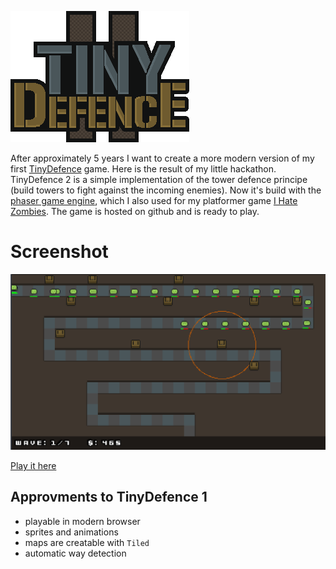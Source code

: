 ![alt logo](https://raw.githubusercontent.com/Milchreis/tinydefence2/master/assets/images/logo.png)

After approximately 5 years I want to create a more modern version of my first [TinyDefence](https://github.com/Milchreis/TinyDefence) game. Here is the result of my little hackathon.
TinyDefence 2 is a simple implementation of the tower defence principe (build towers to fight against the incoming enemies). Now it's build with the [phaser game engine](http://phaser.io/), which I also used for my platformer game [I Hate Zombies](https://github.com/Milchreis/I-Hate-Zombies). The game is hosted on github and is ready to play.

# Screenshot
![alt screenshot](https://raw.githubusercontent.com/Milchreis/tinydefence2/master/assets/images/screenshot.png)

[Play it here](https://milchreis.github.io/tinydefence2/index.html)

## Approvments to TinyDefence 1
 - playable in modern browser
 - sprites and animations
 - maps are creatable with `Tiled`
 - automatic way detection
